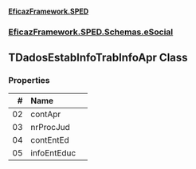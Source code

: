 #### [EficazFramework.SPED](EficazFrameworkSPED.md 'EficazFramework SPED')
### [EficazFramework.SPED.Schemas.eSocial](EficazFramework.SPED.Schemas.eSocial.md 'EficazFramework.SPED.Schemas.eSocial')

## TDadosEstabInfoTrabInfoApr Class
### Properties

| # | Name | |
| ---: | :--- | :--- |
| 02 | contApr |  |
| 03 | nrProcJud |  |
| 04 | contEntEd |  |
| 05 | infoEntEduc |  |
